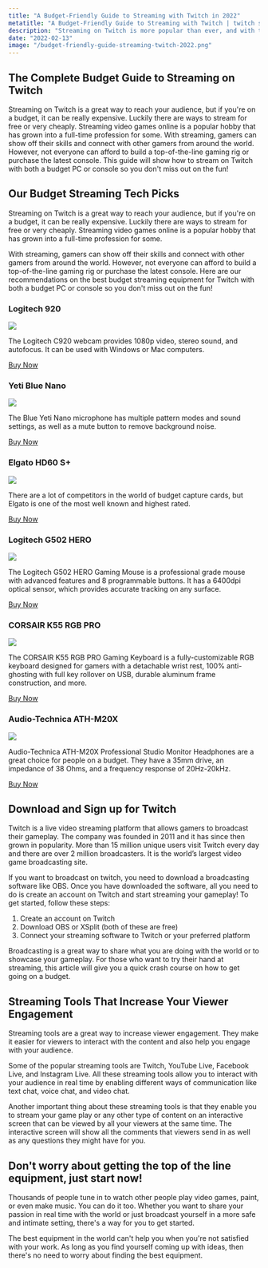 ```yaml
---
title: "A Budget-Friendly Guide to Streaming with Twitch in 2022"
metatitle: "A Budget-Friendly Guide to Streaming with Twitch | twitch streaming, best budget pc for streaming, streaming with mac"
description: "Streaming on Twitch is more popular than ever, and with the right setup, you can be up and running in just a few hours.  Our guide is perfect for streamers of all levels - from beginner to pro."
date: "2022-02-13"
image: "/budget-friendly-guide-streaming-twitch-2022.png"
---
```


## The Complete Budget Guide to Streaming on Twitch

Streaming on Twitch is a great way to reach your audience, but if you're on a budget, it can be really expensive. Luckily there are ways to stream for free or very cheaply. Streaming video games online is a popular hobby that has grown into a full-time profession for some. With streaming, gamers can show off their skills and connect with other gamers from around the world. However, not everyone can afford to build a top-of-the-line gaming rig or purchase the latest console. This guide will show how to stream on Twitch with both a budget PC or console so you don't miss out on the fun!

## Our Budget Streaming Tech Picks

Streaming on Twitch is a great way to reach your audience, but if you're on a budget, it can be really expensive. Luckily there are ways to stream for free or very cheaply. Streaming video games online is a popular hobby that has grown into a full-time profession for some. 

With streaming, gamers can show off their skills and connect with other gamers from around the world. However, not everyone can afford to build a top-of-the-line gaming rig or purchase the latest console. Here are our recommendations on the best budget streaming equipment for Twitch with both a budget PC or console so you don't miss out on the fun!

<div class="row text-center my-5">
<div class="col-lg-4">

### Logitech 920

<a href="https://www.amazon.com/Logitech-Widescreen-Calling-Recording-Desktop/dp/B006JH8T3S?keywords=logitech+c920&link_code=qs&qid=1644787861&sr=8-3&linkCode=li3&tag=minva-20&linkId=b83fe5599c23741cd537e46470b12852&language=en_US&ref_=as_li_ss_il" target="_blank"><img border="0" src="//ws-na.amazon-adsystem.com/widgets/q?_encoding=UTF8&ASIN=B006JH8T3S&Format=_SL250_&ID=AsinImage&MarketPlace=US&ServiceVersion=20070822&WS=1&tag=minva-20&language=en_US" ></a><img src="https://ir-na.amazon-adsystem.com/e/ir?t=minva-20&language=en_US&l=li3&o=1&a=B006JH8T3S" width="1" height="1" border="0" alt="" style="border:none !important; margin:0px !important;" />

The Logitech C920 webcam provides 1080p video, stereo sound, and autofocus. It can be used with Windows or Mac computers.

<a href="https://amzn.to/3sBVQ4O" class="btn btn-secondary">Buy Now</a>

</div>
<div class="col-lg-4">

### Yeti Blue Nano

<a href="https://www.amazon.com/Blue-Microphone-Podcasting-No-Latency-Monitoring/dp/B07QLNYBG9?crid=2KL0O1CSLXOKY&keywords=blue+yeti&qid=1644787995&sprefix=blue+yeti%2Caps%2C83&sr=8-5&linkCode=li3&tag=gamestreamingsetup-20&linkId=66be64268de74123829b976cc4402047&language=en_US&ref_=as_li_ss_il" target="_blank"><img border="0" src="//ws-na.amazon-adsystem.com/widgets/q?_encoding=UTF8&ASIN=B07QLNYBG9&Format=_SL250_&ID=AsinImage&MarketPlace=US&ServiceVersion=20070822&WS=1&tag=gamestreamingsetup-20&language=en_US" ></a><img src="https://ir-na.amazon-adsystem.com/e/ir?t=gamestreamingsetup-20&language=en_US&l=li3&o=1&a=B07QLNYBG9" width="1" height="1" border="0" alt="" style="border:none !important; margin:0px !important;" />

The Blue Yeti Nano microphone has multiple pattern modes and sound settings, as well as a mute button to remove background noise.

<a href="https://amzn.to/3sD99lp" class="btn btn-secondary">Buy Now</a>

</div>
<div class="col-lg-4">

### Elgato HD60 S+

<a href="https://www.amazon.com/Elgato-External-Capture-1080p60-ultra-low/dp/B07XB6VNLJ?crid=IILVR7EFPFAE&keywords=elgato+capture+card&qid=1644788163&sprefix=elgato+capture+card%2Caps%2C95&sr=8-3&linkCode=li3&tag=gamestreamingsetup-20&linkId=8899921d9881263713cf6ef9ef2db7f3&language=en_US&ref_=as_li_ss_il" target="_blank"><img border="0" src="//ws-na.amazon-adsystem.com/widgets/q?_encoding=UTF8&ASIN=B07XB6VNLJ&Format=_SL250_&ID=AsinImage&MarketPlace=US&ServiceVersion=20070822&WS=1&tag=gamestreamingsetup-20&language=en_US" ></a><img src="https://ir-na.amazon-adsystem.com/e/ir?t=gamestreamingsetup-20&language=en_US&l=li3&o=1&a=B07XB6VNLJ" width="1" height="1" border="0" alt="" style="border:none !important; margin:0px !important;" />

There are a lot of competitors in the world of budget capture cards, but Elgato is one of the most well known and highest rated.

<a href="https://amzn.to/3oKFO7C" class="btn btn-secondary">Buy Now</a>

</div>

</div>

<div class="row text-center my-5">
<div class="col-lg-4">

### Logitech G502 HERO

<a href="https://www.amazon.com/Logitech-G502-Performance-Gaming-Mouse/dp/B07GBZ4Q68?crid=2VR3OOFM044FE&keywords=logitech+g502+hero&qid=1644789108&sprefix=logitech+g502+hero%2Caps%2C76&sr=8-2&linkCode=li3&tag=gamestreamingsetup-20&linkId=cc280282b972ae603e1628ad89717e6a&language=en_US&ref_=as_li_ss_il" target="_blank"><img border="0" src="//ws-na.amazon-adsystem.com/widgets/q?_encoding=UTF8&ASIN=B07GBZ4Q68&Format=_SL250_&ID=AsinImage&MarketPlace=US&ServiceVersion=20070822&WS=1&tag=gamestreamingsetup-20&language=en_US" ></a><img src="https://ir-na.amazon-adsystem.com/e/ir?t=gamestreamingsetup-20&language=en_US&l=li3&o=1&a=B07GBZ4Q68" width="1" height="1" border="0" alt="" style="border:none !important; margin:0px !important;" />

The Logitech G502 HERO Gaming Mouse is a professional grade mouse with advanced features and 8 programmable buttons. It has a 6400dpi optical sensor, which provides accurate tracking on any surface. 

<a href="https://amzn.to/3uKxIzF" class="btn btn-secondary">Buy Now</a>

</div>
<div class="col-lg-4">

### CORSAIR K55 RGB PRO

<a href="https://www.amazon.com/CORSAIR-K55-RGB-PRO-Backlighting/dp/B08Y681W3X?crid=3L8UUUW92GJK4&keywords=gaming%2Bkeyboard%2Bcorsair&qid=1644793305&sprefix=gaming%2Bkeyboard%2Bcorsair%2Caps%2C84&sr=8-3&th=1&linkCode=li3&tag=gamestreamingsetup-20&linkId=f282cbcf10f6713fce83b6afa4318c68&language=en_US&ref_=as_li_ss_il" target="_blank"><img border="0" src="//ws-na.amazon-adsystem.com/widgets/q?_encoding=UTF8&ASIN=B08Y681W3X&Format=_SL250_&ID=AsinImage&MarketPlace=US&ServiceVersion=20070822&WS=1&tag=gamestreamingsetup-20&language=en_US" ></a><img src="https://ir-na.amazon-adsystem.com/e/ir?t=gamestreamingsetup-20&language=en_US&l=li3&o=1&a=B08Y681W3X" width="1" height="1" border="0" alt="" style="border:none !important; margin:0px !important;" />

The CORSAIR K55 RGB PRO Gaming Keyboard is a fully-customizable RGB keyboard designed for gamers with a detachable wrist rest, 100% anti-ghosting with full key rollover on USB, durable aluminum frame construction, and more.

<a href="https://amzn.to/3LzpFeM" class="btn btn-secondary">Buy Now</a>

</div>
<div class="col-lg-4">

### Audio-Technica ATH-M20X

<a href="https://www.amazon.com/Audio-Technica-ATH-M20x-Professional-Monitor-Headphones/dp/B00HVLUR18?crid=21NRP1TQM3KEI&keywords=budget+streaming+headphones&qid=1644793417&sprefix=budget+streaming+headphones%2Caps%2C64&sr=8-6&linkCode=li3&tag=gamestreamingsetup-20&linkId=264a7ab989f15d88b157461d68a5e5ef&language=en_US&ref_=as_li_ss_il" target="_blank"><img border="0" src="//ws-na.amazon-adsystem.com/widgets/q?_encoding=UTF8&ASIN=B00HVLUR18&Format=_SL250_&ID=AsinImage&MarketPlace=US&ServiceVersion=20070822&WS=1&tag=gamestreamingsetup-20&language=en_US" ></a><img src="https://ir-na.amazon-adsystem.com/e/ir?t=gamestreamingsetup-20&language=en_US&l=li3&o=1&a=B00HVLUR18" width="1" height="1" border="0" alt="" style="border:none !important; margin:0px !important;" />

Audio-Technica ATH-M20X Professional Studio Monitor Headphones are a great choice for people on a budget. They have a 35mm drive, an impedance of 38 Ohms, and a frequency response of 20Hz-20kHz.

<a href="https://amzn.to/3BhswVd" class="btn btn-secondary">Buy Now</a>

</div>
</div>

## Download and Sign up for Twitch

Twitch is a live video streaming platform that allows gamers to broadcast their gameplay. The company was founded in 2011 and it has since then grown in popularity. More than 15 million unique users visit Twitch every day and there are over 2 million broadcasters. It is the world’s largest video game broadcasting site.

If you want to broadcast on twitch, you need to download a broadcasting software like OBS. Once you have downloaded the software, all you need to do is create an account on Twitch and start streaming your gameplay! To get started, follow these steps:

1. Create an account on Twitch
2. Download OBS or XSplit (both of these are free)
3. Connect your streaming software to Twitch or your preferred platform

Broadcasting is a great way to share what you are doing with the world or to showcase your gameplay. For those who want to try their hand at streaming, this article will give you a quick crash course on how to get going on a budget.

## Streaming Tools That Increase Your Viewer Engagement

Streaming tools are a great way to increase viewer engagement. They make it easier for viewers to interact with the content and also help you engage with your audience.

Some of the popular streaming tools are Twitch, YouTube Live, Facebook Live, and Instagram Live. All these streaming tools allow you to interact with your audience in real time by enabling different ways of communication like text chat, voice chat, and video chat.

Another important thing about these streaming tools is that they enable you to stream your game play or any other type of content on an interactive screen that can be viewed by all your viewers at the same time. The interactive screen will show all the comments that viewers send in as well as any questions they might have for you.

## Don't worry about getting the top of the line equipment, just start now!

Thousands of people tune in to watch other people play video games, paint, or even make music. You can do it too. Whether you want to share your passion in real time with the world or just broadcast yourself in a more safe and intimate setting, there's a way for you to get started.

The best equipment in the world can't help you when you're not satisfied with your work. As long as you find yourself coming up with ideas, then there's no need to worry about finding the best equipment.
